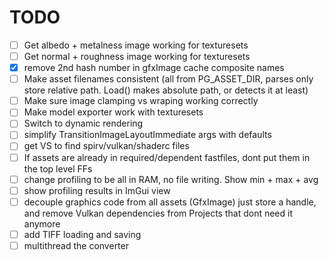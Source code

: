 # TODO
- [ ] Get albedo + metalness image working for texturesets
- [ ] Get normal + roughness image working for texturesets
- [x] remove 2nd hash number in gfxImage cache composite names
- [ ] Make asset filenames consistent (all from PG_ASSET_DIR, parses only store relative path. Load() makes absolute path, or detects it at least)
- [ ] Make sure image clamping vs wraping working correctly
- [ ] Make model exporter work with texturesets
- [ ] Switch to dynamic rendering
- [ ] simplify TransitionImageLayoutImmediate args with defaults
- [ ] get VS to find spirv/vulkan/shaderc files
- [ ] If assets are already in required/dependent fastfiles, dont put them in the top level FFs
- [ ] change profiling to be all in RAM, no file writing. Show min + max + avg
- [ ] show profiling results in ImGui view
- [ ] decouple graphics code from all assets (GfxImage) just store a handle, and remove Vulkan dependencies from Projects that dont need it anymore
- [ ] add TIFF loading and saving
- [ ] multithread the converter